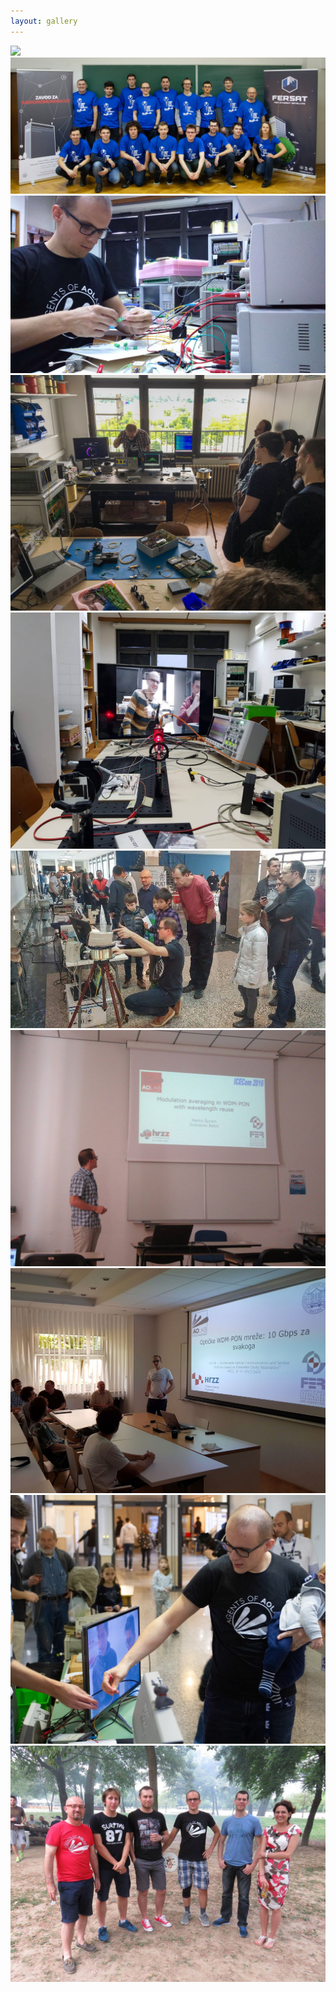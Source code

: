 ```yaml
---
layout: gallery
---
```


![](/imgs/office_tolic.JPG)
![](/imgs/sl_5.jpg)
![](/imgs/sl_1.jpg)
![](/imgs/sl_4.jpg)
![](/imgs/sl_3.jpg)
![](/imgs/sl_2.jpg)
![](/imgs/sl_7.jpg)
![](/imgs/sl_8.jpg)
![](/imgs/sl_9.jpg)
![](/imgs/sl_6.jpg)